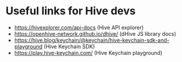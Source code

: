 # Useful links for Hive devs

* https://hivexplorer.com/api-docs (Hive API explorer)
* https://openhive-network.github.io/dhive/ (dHive JS library docs)
* https://hive.blog/keychain/@keychain/hive-keychain-sdk-and-playground (Hive Keychain SDK)
* https://play.hive-keychain.com/ (Hive Keychain playground) 
